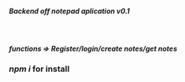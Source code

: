<h5>Backend off notepad aplication v0.1</h5>
<br>
<h5>functions => Register/login/create notes/get notes</h5>


<h3><i>npm i</i> for install</h3>